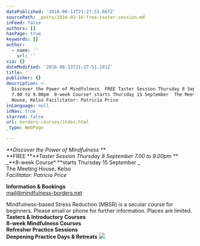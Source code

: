 ```yaml
---
datePublished: '2016-08-13T21:27:51.667Z'
sourcePath: _posts/2016-02-10-free-taster-session.md
inFeed: false
authors: []
hasPage: true
keywords: []
author:
  - name: ''
    url: ''
via: {}
dateModified: '2016-08-13T21:27:51.181Z'
title: ''
publisher: {}
description: >-
  Discover the Power of Mindfulness  FREE Taster Session Thursday 8 September
  7.00 to 9.00pm  8-week Course* starts Thursday 15 September  The Meeting
  House, Kelso Facilitator: Patricia Price
inLanguage: null
inNav: true
starred: false
url: borders-courses/index.html
_type: WebPage

---
```

_**Discover the Power of Mindfulness **_  
**FREE **_**Taster Session Thursday 8 September 7.00 to 9.00pm **_  
_**8-week Course\* **starts Thursday 15 September _  
The Meeting House, Kelso  
_Facilitator: Patricia Price_

**Information & Bookings**  
mail@mindfulness-borders.net

Mindfulness-based Stress Reduction (MBSR) is a secular course for beginners. Please email or phone for further information. Places are limited.   
**Tasters & Introductory Courses**  
**8-week Mindfulness Courses**  
**Refresher Practice Sessions**  
**Deepening Practice Days & Retreats**
![](https://s3-us-west-2.amazonaws.com/the-grid-img/p/9309540a716a5db6e71073aca453ed2849be698b.jpg)